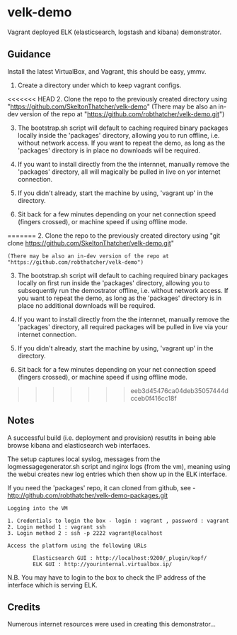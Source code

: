velk-demo
=========

Vagrant deployed ELK (elasticsearch, logstash and kibana) demonstrator.

Guidance
--------

Install the latest VirtualBox, and Vagrant, this should be easy, ymmv.

1. Create a directory under which to keep vagrant configs.

<<<<<<< HEAD
2. Clone the repo to the previously created directory using "https://github.com/SkeltonThatcher/velk-demo" (There may be also an in-dev version of the repo at "https://github.com/robthatcher/velk-demo.git")

3. The bootstrap.sh script will default to caching required binary packages locally inside the 'packages' directory, allowing you to run offline, i.e. without network access. If you want to repeat the demo, as long as the 'packages' directory is in place no downloads will be required.
	
4. If you want to install directly from the the internnet, manually remove the 'packages' directory, all will magically be pulled in live on yor internet connection. 

5. If you didn't already, start the machine by using, 'vagrant up' in the directory.

6. Sit back for a few minutes depending on your net connection speed (fingers crossed), or machine speed if using offline mode.

=======
2. Clone the repo to the previously created directory using "git clone https://github.com/SkeltonThatcher/velk-demo.git"

    (There may be also an in-dev version of the repo at "https://github.com/robthatcher/velk-demo")

3. The bootstrap.sh script will default to caching required binary packages locally on first run inside the 'packages' directory, allowing you to subsequently run the demostrator offline, i.e. without network access. If you want to repeat the demo, as long as the 'packages' directory is in place no additional downloads will be required.
	
4. If you want to install directly from the the internnet, manually remove the 'packages' directory, all required packages will be pulled in live via your internet connection. 

5. If you didn't already, start the machine by using, 'vagrant up' in the directory.

6. Sit back for a few minutes depending on your net connection speed (fingers crossed), or machine speed if using offline mode.
>>>>>>> eeb3d45476ca04deb35057444dcceb0f416cc18f

Notes
-----

A successful build (i.e. deployment and provision) resutlts in being able browse kibana and elasticsearch web interfaces.

The setup captures local syslog, messages from the logmessagegenerator.sh script and nginx logs (from the vm), meaning using the webui creates new log entries which then show up in the ELK interface.

If you need the 'packages' repo, it can cloned from github, see - http://github.com/robthatcher/velk-demo-packages.git 

	Logging into the VM

	1. Credentials to login the box - login : vagrant , password : vagrant
	2. Login method 1 : vagrant ssh
	3. Login method 2 : ssh -p 2222 vagrant@localhost

	Access the platform using the following URLs

        	Elasticsearch GUI : http://localhost:9200/_plugin/kopf/
        	ELK GUI : http://yourinternal.virtualbox.ip/

N.B. You may have to login to the box to check the IP address of the interface which is serving ELK.

Credits
-------
Numerous internet resources were used in creating this demonstrator...

